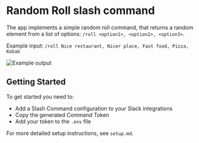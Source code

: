 # Random Roll slash command

The app implements a simple random roll command, that returns a random element from a list of options: `/roll <option1>, <option2>, <option3>`. 

Example input: `/roll Nice restaurant, Nicer place, Fast food, Pizza, Kebab`

![Example output](https://cdn.glitch.com/76ac8af4-4c4e-4601-ab31-b37eefe39d6b%2Froller.png?1519938339474)

## Getting Started
To get started you need to:
- Add a Slash Command configuration to your Slack integrations
- Copy the generated Command Token
- Add your token to the `.env` file

For more detailed setup instructions, see `setup.md`.